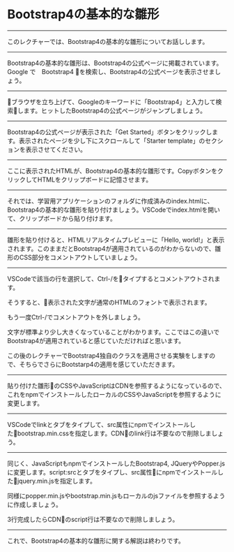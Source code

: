 # Bootstrap4の基本的な雛形

---
このレクチャーでは、Bootstrap4の基本的な雛形についてお話しします。

---
Bootstrap4の基本的な雛形は、Bootstrap4の公式ページに掲載されています。
Google で　Bootstrap4 を検索し、Bootstrap4の公式ページを表示させましょう。

---
ブラウザを立ち上げて、Googleのキーワードに「Bootstrap4」と入力して検索します。ヒットしたBootstrap4の公式ページがジャンプしましょう。

---
Bootstrap4の公式ページが表示された「Get Started」ボタンをクリックします。表示されたページを少し下にスクロールして「Starter template」のセクションを表示させてください。

---
ここに表示されたHTMLが、Bootstrap4の基本的な雛形です。CopyボタンをクリックしてHTMLをクリップボードに記憶させます。

---
それでは、学習用アプリケーションのフォルダに作成済みのindex.htmlに、Bootstrap4の基本的な雛形を貼り付けましょう。VSCodeでindex.htmlを開いて、クリップボードから貼り付けます。

---
雛形を貼り付けると、HTMLリアルタイムプレビューに「Hello, world!」と表示されます。このままだとBootstrap4が適用されているのがわからないので、雛形のCSS部分をコメントアウトしていましょう。

---
VSCodeで該当の行を選択して、Ctrl-/をタイプするとコメントアウトされます。

そうすると、表示された文字が通常のHTMLのフォントで表示されます。

もう一度Ctrl-/でコメントアウトを外しましょう。

文字が標準より少し大きくなっていることがわかります。ここではこの違いでBootstrap4が適用されていると感じていただければと思います。

この後のレクチャーでBootstrap4独自のクラスを適用させる実験をしますので、そちらでさらにBootstarp4の適用を感じていただきます。

---
貼り付けた雛形のCSSやJavaScriptはCDNを参照するようになっているので、これをnpmでインストールしたローカルのCSSやJavaScriptを参照するように変更します。

---
VSCodeでlinkとタブをタイプして、src属性にnpmでインストールしたbootstrap.min.cssを指定します。CDNのlink行は不要なので削除しましょう。

---
同じく、JavaScriptもnpmでインストールしたBootstrap4, JQueryやPopper.jsに変更します。script:srcとタブをタイプし、src属性にnpmでインストールしたjquery.min.jsを指定します。

同様にpopper.min.jsやbootstrap.min.jsもローカルのjsファイルを参照するように作成しましょう。

3行完成したらCDNのscript行は不要なので削除しましょう。


---
これで、Bootstrap4の基本的な雛形に関する解説は終わりです。



